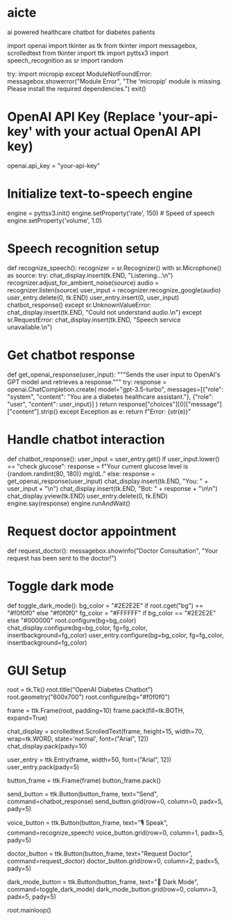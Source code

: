 # aicte
ai powered healthcare chatbot for diabetes patients

import openai
import tkinter as tk
from tkinter import messagebox, scrolledtext
from tkinter import ttk
import pyttsx3
import speech_recognition as sr
import random

try:
    import micropip
except ModuleNotFoundError:
    messagebox.showerror("Module Error", "The 'micropip' module is missing. Please install the required dependencies.")
    exit()

# OpenAI API Key (Replace 'your-api-key' with your actual OpenAI API key)
openai.api_key = "your-api-key"

# Initialize text-to-speech engine
engine = pyttsx3.init()
engine.setProperty('rate', 150)  # Speed of speech
engine.setProperty('volume', 1.0)

# Speech recognition setup
def recognize_speech():
    recognizer = sr.Recognizer()
    with sr.Microphone() as source:
        try:
            chat_display.insert(tk.END, "Listening...\n")
            recognizer.adjust_for_ambient_noise(source)
            audio = recognizer.listen(source)
            user_input = recognizer.recognize_google(audio)
            user_entry.delete(0, tk.END)
            user_entry.insert(0, user_input)
            chatbot_response()
        except sr.UnknownValueError:
            chat_display.insert(tk.END, "Could not understand audio.\n")
        except sr.RequestError:
            chat_display.insert(tk.END, "Speech service unavailable.\n")

# Get chatbot response
def get_openai_response(user_input):
    """Sends the user input to OpenAI's GPT model and retrieves a response."""
    try:
        response = openai.ChatCompletion.create(
            model="gpt-3.5-turbo",
            messages=[{"role": "system", "content": "You are a diabetes healthcare assistant."},
                      {"role": "user", "content": user_input}]
        )
        return response["choices"][0]["message"]["content"].strip()
    except Exception as e:
        return f"Error: {str(e)}"

# Handle chatbot interaction
def chatbot_response():
    user_input = user_entry.get()
    if user_input.lower() == "check glucose":
        response = f"Your current glucose level is {random.randint(80, 180)} mg/dL."
    else:
        response = get_openai_response(user_input)
    chat_display.insert(tk.END, "You: " + user_input + "\n")
    chat_display.insert(tk.END, "Bot: " + response + "\n\n")
    chat_display.yview(tk.END)
    user_entry.delete(0, tk.END)
    engine.say(response)
    engine.runAndWait()

# Request doctor appointment
def request_doctor():
    messagebox.showinfo("Doctor Consultation", "Your request has been sent to the doctor!")

# Toggle dark mode
def toggle_dark_mode():
    bg_color = "#2E2E2E" if root.cget("bg") == "#f0f0f0" else "#f0f0f0"
    fg_color = "#FFFFFF" if bg_color == "#2E2E2E" else "#000000"
    root.configure(bg=bg_color)
    chat_display.configure(bg=bg_color, fg=fg_color, insertbackground=fg_color)
    user_entry.configure(bg=bg_color, fg=fg_color, insertbackground=fg_color)

# GUI Setup
root = tk.Tk()
root.title("OpenAI Diabetes Chatbot")
root.geometry("600x700")
root.configure(bg="#f0f0f0")

frame = ttk.Frame(root, padding=10)
frame.pack(fill=tk.BOTH, expand=True)

chat_display = scrolledtext.ScrolledText(frame, height=15, width=70, wrap=tk.WORD, state='normal', font=("Arial", 12))
chat_display.pack(pady=10)

user_entry = ttk.Entry(frame, width=50, font=("Arial", 12))
user_entry.pack(pady=5)

button_frame = ttk.Frame(frame)
button_frame.pack()

send_button = ttk.Button(button_frame, text="Send", command=chatbot_response)
send_button.grid(row=0, column=0, padx=5, pady=5)

voice_button = ttk.Button(button_frame, text="🎙 Speak", command=recognize_speech)
voice_button.grid(row=0, column=1, padx=5, pady=5)

doctor_button = ttk.Button(button_frame, text="Request Doctor", command=request_doctor)
doctor_button.grid(row=0, column=2, padx=5, pady=5)

dark_mode_button = ttk.Button(button_frame, text="🌙 Dark Mode", command=toggle_dark_mode)
dark_mode_button.grid(row=0, column=3, padx=5, pady=5)

root.mainloop()
